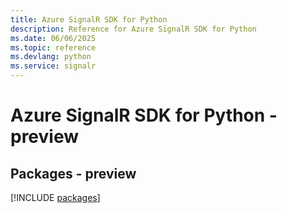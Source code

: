 ```yaml
---
title: Azure SignalR SDK for Python
description: Reference for Azure SignalR SDK for Python
ms.date: 06/06/2025
ms.topic: reference
ms.devlang: python
ms.service: signalr
---
```

# Azure SignalR SDK for Python - preview
## Packages - preview
[!INCLUDE [packages](signalr-index.md)]